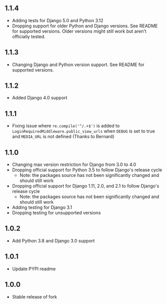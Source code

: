 ## 1.1.4

* Adding tests for Django 5.0 and Python 3.12
* Dropping support for older Python and Django versions. See README for supported versions. Older versions might
still work but aren't officially tested.

## 1.1.3

* Changing Django and Python version support. See README for supported versions.

## 1.1.2

* Added Django 4.0 support

## 1.1.1

* Fixing issue where `re.compile('^/.+$')` is added to `LoginRequiredMiddleware.public_view_urls` when `DEBUG` is set to
  true and `MEDIA_URL` is not defined (Thanks to Bernard)

## 1.1.0

* Changing max version restriction for Django from 3.0 to 4.0
* Dropping official support for Python 3.5 to follow Django's release cycle
    * Note: the packages source has not been significantly changed and should still work
* Dropping official support for Django 1.11, 2.0, and 2.1 to follow Django's release cycle
    * Note: the packages source has not been significantly changed and should still work
* Adding testing for Django 3.1
* Dropping testing for unsupported versions

## 1.0.2

* Add Python 3.8 and Django 3.0 support

## 1.0.1

* Update PYPI readme

## 1.0.0

* Stable release of fork